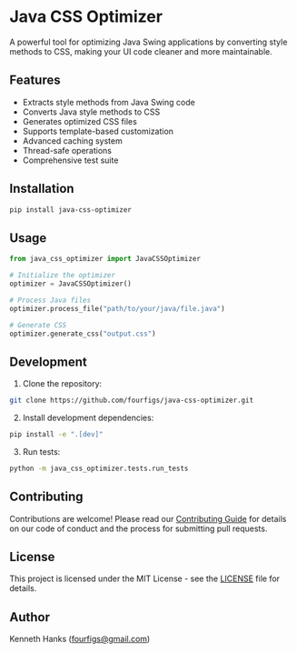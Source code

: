 # Java CSS Optimizer

A powerful tool for optimizing Java Swing applications by converting style methods to CSS, making your UI code cleaner and more maintainable.

## Features

- Extracts style methods from Java Swing code
- Converts Java style methods to CSS
- Generates optimized CSS files
- Supports template-based customization
- Advanced caching system
- Thread-safe operations
- Comprehensive test suite

## Installation

```bash
pip install java-css-optimizer
```

## Usage

```python
from java_css_optimizer import JavaCSSOptimizer

# Initialize the optimizer
optimizer = JavaCSSOptimizer()

# Process Java files
optimizer.process_file("path/to/your/java/file.java")

# Generate CSS
optimizer.generate_css("output.css")
```

## Development

1. Clone the repository:
```bash
git clone https://github.com/fourfigs/java-css-optimizer.git
```

2. Install development dependencies:
```bash
pip install -e ".[dev]"
```

3. Run tests:
```bash
python -m java_css_optimizer.tests.run_tests
```

## Contributing

Contributions are welcome! Please read our [Contributing Guide](CONTRIBUTING.md) for details on our code of conduct and the process for submitting pull requests.

## License

This project is licensed under the MIT License - see the [LICENSE](LICENSE) file for details.

## Author

Kenneth Hanks (fourfigs@gmail.com) 